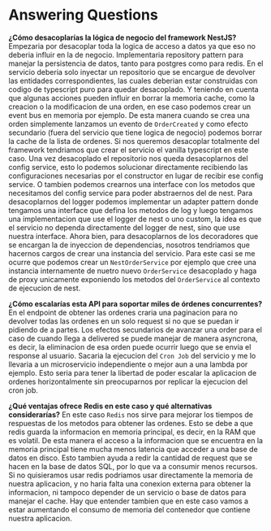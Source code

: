 # Answering Questions

**¿Cómo desacoplarías la lógica de negocio del framework NestJS?**
Empezaria por desacoplar toda la logica de acceso a datos ya que eso no deberia influir en la de negocio.
Implementaria repository pattern para manejar la persistencia de datos, tanto para postgres como para redis.
En el servicio deberia solo inyectar un repositorio que se encargue de devolver las entidades correspondientes, las cuales deberian estar construidas con codigo de typescript puro para quedar desacoplado.
Y teniendo en cuenta que algunas acciones pueden influir en borrar la memoria cache, como la creacion o la modificacion de una orden, en ese caso podemos crear un event bus en memoria por ejemplo. De esta manera cuando se crea una orden simplemente lanzamos un evento de `OrderCreated` y como efecto secundario (fuera del servicio que tiene logica de negocio) podemos borrar la cache de la lista de ordenes.
Si nos queremos desacoplar totalmente del framework tendriamos que crear el servicio el vanilla typescript en este caso.
Una vez desacoplado el repositorio nos queda desacoplarnos del config service, esto lo podemos solucionar directamente recibiendo las configuraciones necesarias por el constructor en lugar de recibir ese config service. O tambien podemos crearnos una interface con los metodos que necesitamos del config service para poder abstraernos del de nest.
Para desacoplarnos del logger podemos implementar un adapter pattern donde tengamos una interface que defina los metodos de log y luego tengamos una implementacion que use el logger de nest o uno custom, la idea es que el servicio no dependa directamente del logger de nest, sino que use nuestra interface.
Ahora bien, para desacoplarnos de los decoradores que se encargan la de inyeccion de dependencias, nosotros tendriamos que hacernos cargos de crear una instancia del servicio. Para este casi se me ocurre que podemos crear un `NestOrderService` por ejemplo que cree una instancia internamente de nuetro nuevo `OrderService` desacoplado y haga de proxy unicamente exponiendo los metodos del `OrderService` al contexto de ejecucion de nest.

**¿Cómo escalarías esta API para soportar miles de órdenes concurrentes?**
En el endpoint de obtener las ordenes craria una paginacion para no devolver todas las ordenes en un solo request si no que se puedan ir pidiendo de a partes.
Los efectos secundarios de avanzar una order para el caso de cuando llega a delivered se puede manejar de manera asyncrona, es decir, la eliminacion de esa orden puede ocurrir luego que se envia el response al usuario.
Sacaria la ejecucion del `Cron Job` del servicio y me lo llevaria a un microservicio independiente o mejor aun a una lambda por ejemplo. Esto seria para tener la libertad de poder escalar la aplicacion de ordenes horizontalmente sin preocuparnos por replicar la ejecucion del cron job.

**¿Qué ventajas ofrece Redis en este caso y qué alternativas considerarías?**
En este caso `Redis` nos sirve para mejorar los tiempos de respuestas de los metodos para obtener las ordenes. Esto se debe a que redis guarda la informacion en memoria principal, es decir, en la RAM que es volatil. De esta manera el acceso a la informacion que se encuentra en la memoria principal tiene mucha menos latencia que acceder a una base de datos en disco.
Esto tambien ayuda a redir la cantidad de request que se hacen en la base de datos SQL, por lo que va a consumir menos recursos.
Si no quisieramos usar redis podriamos usar directamente la memoria de nuestra aplicacion, y no haria falta una conexion externa para obtener la informacion, ni tampoco depender de un servicio o base de datos para manejar el cache. Hay que entender tambien que en este caso vamos a estar aumentando el consumo de memoria del contenedor que contiene nuestra aplicacion.
